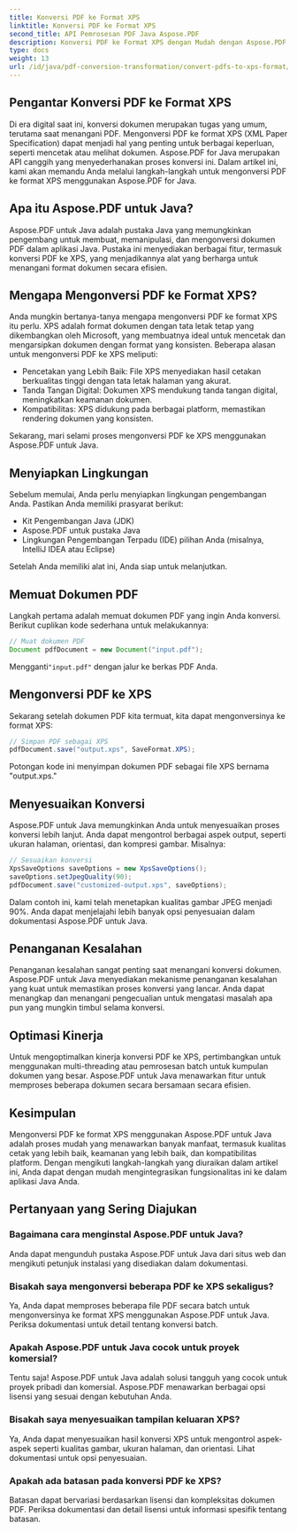 ```yaml
---
title: Konversi PDF ke Format XPS
linktitle: Konversi PDF ke Format XPS
second_title: API Pemrosesan PDF Java Aspose.PDF
description: Konversi PDF ke Format XPS dengan Mudah dengan Aspose.PDF untuk Java. Dapatkan Pencetakan, Keamanan, dan Kompatibilitas yang Lebih Baik.
type: docs
weight: 13
url: /id/java/pdf-conversion-transformation/convert-pdfs-to-xps-format/
---
```


## Pengantar Konversi PDF ke Format XPS

Di era digital saat ini, konversi dokumen merupakan tugas yang umum, terutama saat menangani PDF. Mengonversi PDF ke format XPS (XML Paper Specification) dapat menjadi hal yang penting untuk berbagai keperluan, seperti mencetak atau melihat dokumen. Aspose.PDF for Java merupakan API canggih yang menyederhanakan proses konversi ini. Dalam artikel ini, kami akan memandu Anda melalui langkah-langkah untuk mengonversi PDF ke format XPS menggunakan Aspose.PDF for Java.

## Apa itu Aspose.PDF untuk Java?

Aspose.PDF untuk Java adalah pustaka Java yang memungkinkan pengembang untuk membuat, memanipulasi, dan mengonversi dokumen PDF dalam aplikasi Java. Pustaka ini menyediakan berbagai fitur, termasuk konversi PDF ke XPS, yang menjadikannya alat yang berharga untuk menangani format dokumen secara efisien.

## Mengapa Mengonversi PDF ke Format XPS?

Anda mungkin bertanya-tanya mengapa mengonversi PDF ke format XPS itu perlu. XPS adalah format dokumen dengan tata letak tetap yang dikembangkan oleh Microsoft, yang membuatnya ideal untuk mencetak dan mengarsipkan dokumen dengan format yang konsisten. Beberapa alasan untuk mengonversi PDF ke XPS meliputi:

- Pencetakan yang Lebih Baik: File XPS menyediakan hasil cetakan berkualitas tinggi dengan tata letak halaman yang akurat.
- Tanda Tangan Digital: Dokumen XPS mendukung tanda tangan digital, meningkatkan keamanan dokumen.
- Kompatibilitas: XPS didukung pada berbagai platform, memastikan rendering dokumen yang konsisten.

Sekarang, mari selami proses mengonversi PDF ke XPS menggunakan Aspose.PDF untuk Java.

## Menyiapkan Lingkungan

Sebelum memulai, Anda perlu menyiapkan lingkungan pengembangan Anda. Pastikan Anda memiliki prasyarat berikut:

- Kit Pengembangan Java (JDK)
- Aspose.PDF untuk pustaka Java
- Lingkungan Pengembangan Terpadu (IDE) pilihan Anda (misalnya, IntelliJ IDEA atau Eclipse)

Setelah Anda memiliki alat ini, Anda siap untuk melanjutkan.

## Memuat Dokumen PDF

Langkah pertama adalah memuat dokumen PDF yang ingin Anda konversi. Berikut cuplikan kode sederhana untuk melakukannya:

```java
// Muat dokumen PDF
Document pdfDocument = new Document("input.pdf");
```

 Mengganti`"input.pdf"` dengan jalur ke berkas PDF Anda.

## Mengonversi PDF ke XPS

Sekarang setelah dokumen PDF kita termuat, kita dapat mengonversinya ke format XPS:

```java
// Simpan PDF sebagai XPS
pdfDocument.save("output.xps", SaveFormat.XPS);
```

Potongan kode ini menyimpan dokumen PDF sebagai file XPS bernama "output.xps."

## Menyesuaikan Konversi

Aspose.PDF untuk Java memungkinkan Anda untuk menyesuaikan proses konversi lebih lanjut. Anda dapat mengontrol berbagai aspek output, seperti ukuran halaman, orientasi, dan kompresi gambar. Misalnya:

```java
// Sesuaikan konversi
XpsSaveOptions saveOptions = new XpsSaveOptions();
saveOptions.setJpegQuality(90);
pdfDocument.save("customized-output.xps", saveOptions);
```

Dalam contoh ini, kami telah menetapkan kualitas gambar JPEG menjadi 90%. Anda dapat menjelajahi lebih banyak opsi penyesuaian dalam dokumentasi Aspose.PDF untuk Java.

## Penanganan Kesalahan

Penanganan kesalahan sangat penting saat menangani konversi dokumen. Aspose.PDF untuk Java menyediakan mekanisme penanganan kesalahan yang kuat untuk memastikan proses konversi yang lancar. Anda dapat menangkap dan menangani pengecualian untuk mengatasi masalah apa pun yang mungkin timbul selama konversi.

## Optimasi Kinerja

Untuk mengoptimalkan kinerja konversi PDF ke XPS, pertimbangkan untuk menggunakan multi-threading atau pemrosesan batch untuk kumpulan dokumen yang besar. Aspose.PDF untuk Java menawarkan fitur untuk memproses beberapa dokumen secara bersamaan secara efisien.

## Kesimpulan

Mengonversi PDF ke format XPS menggunakan Aspose.PDF untuk Java adalah proses mudah yang menawarkan banyak manfaat, termasuk kualitas cetak yang lebih baik, keamanan yang lebih baik, dan kompatibilitas platform. Dengan mengikuti langkah-langkah yang diuraikan dalam artikel ini, Anda dapat dengan mudah mengintegrasikan fungsionalitas ini ke dalam aplikasi Java Anda.

## Pertanyaan yang Sering Diajukan

### Bagaimana cara menginstal Aspose.PDF untuk Java?

Anda dapat mengunduh pustaka Aspose.PDF untuk Java dari situs web dan mengikuti petunjuk instalasi yang disediakan dalam dokumentasi.

### Bisakah saya mengonversi beberapa PDF ke XPS sekaligus?

Ya, Anda dapat memproses beberapa file PDF secara batch untuk mengonversinya ke format XPS menggunakan Aspose.PDF untuk Java. Periksa dokumentasi untuk detail tentang konversi batch.

### Apakah Aspose.PDF untuk Java cocok untuk proyek komersial?

Tentu saja! Aspose.PDF untuk Java adalah solusi tangguh yang cocok untuk proyek pribadi dan komersial. Aspose.PDF menawarkan berbagai opsi lisensi yang sesuai dengan kebutuhan Anda.

### Bisakah saya menyesuaikan tampilan keluaran XPS?

Ya, Anda dapat menyesuaikan hasil konversi XPS untuk mengontrol aspek-aspek seperti kualitas gambar, ukuran halaman, dan orientasi. Lihat dokumentasi untuk opsi penyesuaian.

### Apakah ada batasan pada konversi PDF ke XPS?

Batasan dapat bervariasi berdasarkan lisensi dan kompleksitas dokumen PDF. Periksa dokumentasi dan detail lisensi untuk informasi spesifik tentang batasan.